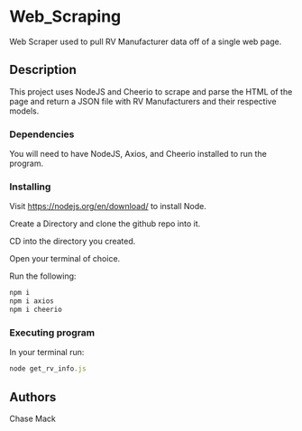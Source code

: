 # Web_Scraping

Web Scraper used to pull RV Manufacturer data off of a single web page.

## Description

This project uses NodeJS and Cheerio to scrape and parse the HTML of the page and return a JSON file with RV Manufacturers and their respective models.

### Dependencies

You will need to have NodeJS, Axios, and Cheerio installed to run the program.

### Installing
Visit https://nodejs.org/en/download/ to install Node.

Create a Directory and clone the github repo into it.

CD into the directory you created.

Open your terminal of choice.

Run the following:

```javascript
npm i
npm i axios
npm i cheerio
```

### Executing program

In your terminal run:

```javascript
node get_rv_info.js
```

## Authors

Chase Mack
